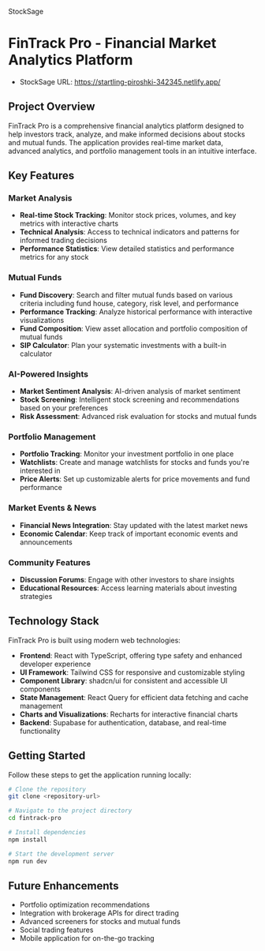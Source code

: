 StockSage
# FinTrack Pro - Financial Market Analytics Platform

- StockSage URL: https://startling-piroshki-342345.netlify.app/
## Project Overview

FinTrack Pro is a comprehensive financial analytics platform designed to help investors track, analyze, and make informed decisions about stocks and mutual funds. The application provides real-time market data, advanced analytics, and portfolio management tools in an intuitive interface.

## Key Features

### Market Analysis
- **Real-time Stock Tracking**: Monitor stock prices, volumes, and key metrics with interactive charts
- **Technical Analysis**: Access to technical indicators and patterns for informed trading decisions
- **Performance Statistics**: View detailed statistics and performance metrics for any stock

### Mutual Funds
- **Fund Discovery**: Search and filter mutual funds based on various criteria including fund house, category, risk level, and performance
- **Performance Tracking**: Analyze historical performance with interactive visualizations
- **Fund Composition**: View asset allocation and portfolio composition of mutual funds
- **SIP Calculator**: Plan your systematic investments with a built-in calculator

### AI-Powered Insights
- **Market Sentiment Analysis**: AI-driven analysis of market sentiment
- **Stock Screening**: Intelligent stock screening and recommendations based on your preferences
- **Risk Assessment**: Advanced risk evaluation for stocks and mutual funds

### Portfolio Management
- **Portfolio Tracking**: Monitor your investment portfolio in one place
- **Watchlists**: Create and manage watchlists for stocks and funds you're interested in
- **Price Alerts**: Set up customizable alerts for price movements and fund performance

### Market Events & News
- **Financial News Integration**: Stay updated with the latest market news
- **Economic Calendar**: Keep track of important economic events and announcements

### Community Features
- **Discussion Forums**: Engage with other investors to share insights
- **Educational Resources**: Access learning materials about investing strategies

## Technology Stack

FinTrack Pro is built using modern web technologies:

- **Frontend**: React with TypeScript, offering type safety and enhanced developer experience
- **UI Framework**: Tailwind CSS for responsive and customizable styling
- **Component Library**: shadcn/ui for consistent and accessible UI components
- **State Management**: React Query for efficient data fetching and cache management
- **Charts and Visualizations**: Recharts for interactive financial charts
- **Backend**: Supabase for authentication, database, and real-time functionality

## Getting Started

Follow these steps to get the application running locally:

```sh
# Clone the repository
git clone <repository-url>

# Navigate to the project directory
cd fintrack-pro

# Install dependencies
npm install

# Start the development server
npm run dev
```

## Future Enhancements

- Portfolio optimization recommendations
- Integration with brokerage APIs for direct trading
- Advanced screeners for stocks and mutual funds
- Social trading features
- Mobile application for on-the-go tracking
